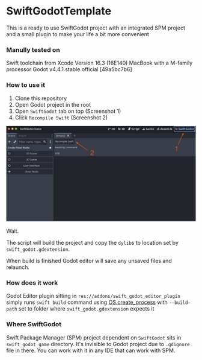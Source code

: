 # SwiftGodotTemplate

This is a ready to use SwiftGodot project with an integrated SPM project and a small plugin to make your life a bit more convenient

### Manully tested on
Swift toolchain from Xcode Version 16.3 (16E140)
MacBook with a M-family processor
Godot v4.4.1.stable.official [49a5bc7b6]

### How to use it
1. Clone this repository
2. Open Godot project in the root
3. Open `SwiftGodot` tab on top (Screenshot 1)
3. Click `Recompile Swift` (Screenshot 2)

<img src="readme_resources/screenshot.png" width="600">

Wait. 

The script will build the project and copy the `dylib`s to location set by `swift_godot.gdextension`.

When build is finished Godot editor will save any unsaved files and relaunch.

### How does it work
Godot Editor plugin sitting in `res://addons/swift_godot_editor_plugin` simply runs `swift build` command using [OS.create_process](https://docs.godotengine.org/en/stable/classes/class_os.html#class-os-method-create-process) with `--build-path` set to folder where `swift_godot.gdextension` expects it

### Where SwiftGodot
Swift Package Manager (SPM) project dependent on `SwiftGodot` sits in `swift_godot_game` directory. It's invisible to Godot project due to `.gdignore` file in there. You can work with it in any IDE that can work with SPM.


